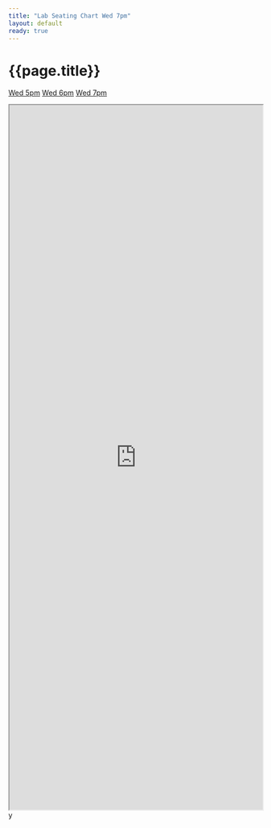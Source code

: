 ```yaml
---
title: "Lab Seating Chart Wed 7pm"
layout: default
ready: true
---
```


# {{page.title}}

<style>
iframe { width: 100%; height: 1400px; overflow: scroll; }  
</style>


[Wed 5pm](https://ucsb-cs56.github.io/w20/info/lab_seating_chart_wed_5pm/) [Wed 6pm](https://ucsb-cs56.github.io/w20/info/lab_seating_chart_wed_6pm/) [Wed 7pm](https://ucsb-cs56.github.io/w20/info/lab_seating_chart_wed_7pm/) 

<iframe src="https://docs.google.com/spreadsheets/d/e/2PACX-1vQrYLqI_ltXw9LYRLyncct_2htzFnrudWy3tFDLaUMRqOh0xEKjszJK4SlIzHqal26piBGJFYclndLV/pubhtml?gid=1157578638&amp;single=true&amp;widget=true&amp;headers=false"></iframe>y
